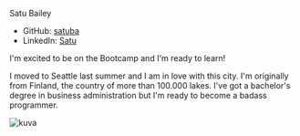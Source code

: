 Satu Bailey

- GitHub: [satuba](https://github.com/satuba)
- LinkedIn: [Satu](www.linkedin.com/pub/satu-bailey/36/a14/492/)

I'm excited to be on the Bootcamp and I'm ready to learn!

I moved to Seattle last summer and I am in love with this city. I'm originally from Finland, the country of more than 100.000 lakes. I've got a bachelor's degree in business administration but I'm ready to become a badass programmer. 

![kuva](https://cloud.githubusercontent.com/assets/8252885/5607707/730627e8-941a-11e4-9fac-82dd09606dda.jpg)
